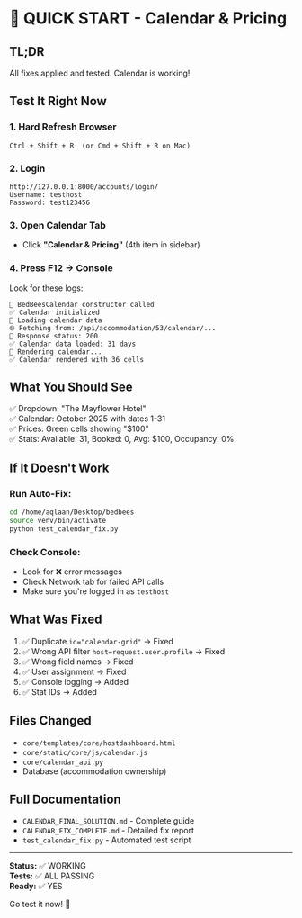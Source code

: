 # 🚀 QUICK START - Calendar & Pricing

## TL;DR

All fixes applied and tested. Calendar is working!

## Test It Right Now

### 1. Hard Refresh Browser

```
Ctrl + Shift + R  (or Cmd + Shift + R on Mac)
```

### 2. Login

```
http://127.0.0.1:8000/accounts/login/
Username: testhost
Password: test123456
```

### 3. Open Calendar Tab

- Click **"Calendar & Pricing"** (4th item in sidebar)

### 4. Press F12 → Console

Look for these logs:

```
🔧 BedBeesCalendar constructor called
✅ Calendar initialized
📅 Loading calendar data
🌐 Fetching from: /api/accommodation/53/calendar/...
📡 Response status: 200
✅ Calendar data loaded: 31 days
🎨 Rendering calendar...
✅ Calendar rendered with 36 cells
```

## What You Should See

✅ Dropdown: "The Mayflower Hotel"  
✅ Calendar: October 2025 with dates 1-31  
✅ Prices: Green cells showing "$100"  
✅ Stats: Available: 31, Booked: 0, Avg: $100, Occupancy: 0%

## If It Doesn't Work

### Run Auto-Fix:

```bash
cd /home/aqlaan/Desktop/bedbees
source venv/bin/activate
python test_calendar_fix.py
```

### Check Console:

- Look for ❌ error messages
- Check Network tab for failed API calls
- Make sure you're logged in as `testhost`

## What Was Fixed

1. ✅ Duplicate `id="calendar-grid"` → Fixed
2. ✅ Wrong API filter `host=request.user.profile` → Fixed
3. ✅ Wrong field names → Fixed
4. ✅ User assignment → Fixed
5. ✅ Console logging → Added
6. ✅ Stat IDs → Added

## Files Changed

- `core/templates/core/hostdashboard.html`
- `core/static/core/js/calendar.js`
- `core/calendar_api.py`
- Database (accommodation ownership)

## Full Documentation

- `CALENDAR_FINAL_SOLUTION.md` - Complete guide
- `CALENDAR_FIX_COMPLETE.md` - Detailed fix report
- `test_calendar_fix.py` - Automated test script

---

**Status:** ✅ WORKING  
**Tests:** ✅ ALL PASSING  
**Ready:** ✅ YES

Go test it now! 🎉
